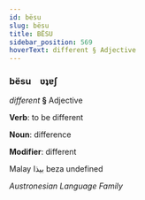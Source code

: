```yaml
---
id: bësu
slug: bësu
title: BËSU
sidebar_position: 569
hoverText: different § Adjective
---
```


### bësu&emsp;<span kind="abugida">ʋʇɐʃ</span>

*different* **§** Adjective

**Verb**: to be different

**Noun**: difference

**Modifier**: different

Malay بيذا beza undefined

*Austronesian Language Family*